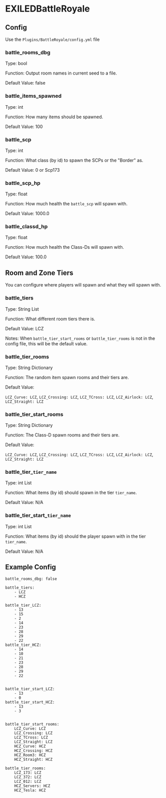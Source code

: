 # EXILEDBattleRoyale

## Config

Use the `Plugins/BattleRoyale/config.yml` file

### battle_rooms_dbg

Type: bool

Function: Output room names in current seed to a file.

Default Value: false

### battle_items_spawned

Type: int

Function: How many items should be spawned.

Default Value: 100

### battle_scp

Type: int

Function: What class (by id) to spawn the SCPs or the "Border" as.

Default Value: 0 or Scp173

### battle_scp_hp

Type: float

Function: How much health the `battle_scp` will spawn with.

Default Value: 1000.0

### battle_classd_hp

Type: float

Function: How much health the Class-Ds will spawn with.

Default Value: 100.0

## Room and Zone Tiers

You can configure where players will spawn and what they will spawn with.

### battle_tiers

Type: String List

Function: What different room tiers there is.

Default Value: LCZ

Notes: When `battle_tier_start_rooms` or `battle_tier_rooms` is not in the config file, this will be the default value.

### battle_tier_rooms

Type: String Dictionary

Function: The random item spawn rooms and their tiers are.

Default Value:

`LCZ_Curve: LCZ`,
`LCZ_Crossing: LCZ`,
`LCZ_TCross: LCZ`,
`LCZ_Airlock: LCZ`,
`LCZ_Straight: LCZ`

### battle_tier_start_rooms

Type: String Dictionary

Function: The Class-D spawn rooms and their tiers are.

Default Value:

`LCZ_Curve: LCZ`,
`LCZ_Crossing: LCZ`,
`LCZ_TCross: LCZ`,
`LCZ_Airlock: LCZ`,
`LCZ_Straight: LCZ`

### battle_tier_`tier_name`

Type: int List

Function: What items (by id) should spawn in the tier `tier_name`.

Default Value: N/A

### battle_tier_start_`tier_name`

Type: int List

Function: What items (by id) should the player spawn with in the tier `tier_name`.

Default Value: N/A


## Example Config

```
battle_rooms_dbg: false

battle_tiers:
    - LCZ
    - HCZ

battle_tier_LCZ:
    - 13
    - 15
    - 2
    - 14
    - 23
    - 28
    - 29
    - 22
battle_tier_HCZ:
    - 14
    - 10
    - 21
    - 23
    - 28
    - 29
    - 22


battle_tier_start_LCZ:
    - 13
    - 0
battle_tier_start_HCZ:
    - 13
    - 3


battle_tier_start_rooms:
    LCZ_Curve: LCZ
    LCZ_Crossing: LCZ
    LCZ_TCross: LCZ
    LCZ_Straight: LCZ
    HCZ_Curve: HCZ
    HCZ_Crossing: HCZ
    HCZ_Room3: HCZ
    HCZ_Straight: HCZ

battle_tier_rooms:
    LCZ_173: LCZ
    LCZ_372: LCZ
    LCZ_012: LCZ
    HCZ_Servers: HCZ
    HCZ_Tesla: HCZ
```